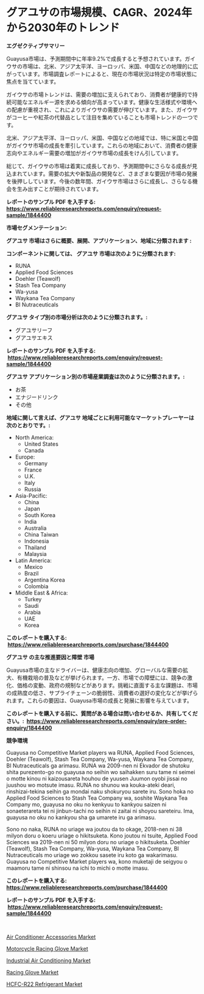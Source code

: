 <p><h1>グアユサの市場規模、CAGR、2024年から2030年のトレンド</h1></p><p><strong>エグゼクティブサマリー</strong></p>
<p><p>Guayusa市場は、予測期間中に年率9.2%で成長すると予想されています。ガイウサの市場は、北米、アジア太平洋、ヨーロッパ、米国、中国などの地理的に広がっています。市場調査レポートによると、現在の市場状況は特定の市場状態に焦点を当てています。</p><p>ガイウサの市場トレンドは、需要の増加に支えられており、消費者が健康的で持続可能なエネルギー源を求める傾向が高まっています。健康な生活様式や環境への配慮が重視され、これによりガイウサの需要が伸びています。また、ガイウサがコーヒーや紅茶の代替品として注目を集めていることも市場トレンドの一つです。</p><p>北米、アジア太平洋、ヨーロッパ、米国、中国などの地域では、特に米国と中国がガイウサ市場の成長を牽引しています。これらの地域において、消費者の健康志向やエネルギー需要の増加がガイウサ市場の成長をけん引しています。</p><p>総じて、ガイウサの市場は着実に成長しており、予測期間中にさらなる成長が見込まれています。需要の拡大や新製品の開発など、さまざまな要因が市場の発展を後押ししています。今後の数年間、ガイウサ市場はさらに成長し、さらなる機会を生み出すことが期待されています。</p></p>
<p><strong>レポートのサンプル PDF を入手する: <a href="https://www.reliableresearchreports.com/enquiry/request-sample/1844400">https://www.reliableresearchreports.com/enquiry/request-sample/1844400</a></strong></p>
<p><strong>市場セグメンテーション:</strong></p>
<p><strong> グアユサ 市場はさらに概要、展開、アプリケーション、地域に分類されます :</strong></p>
<p><strong>コンポーネントに関しては、 グアユサ 市場は次のように分類されます: &nbsp;</strong></p>
<p><ul><li>RUNA</li><li>Applied Food Sciences</li><li>Doehler (Teawolf)</li><li>Stash Tea Company</li><li>Wa-yusa</li><li>Waykana Tea Company</li><li>BI Nutraceuticals</li></ul></p>
<p><strong> グアユサ タイプ別の市場分析は次のように分類されます。:</strong></p>
<p><ul><li>グアユサリーフ</li><li>グアユサエキス</li></ul></p>
<p><strong>レポートのサンプル PDF を入手する: &nbsp;<a href="https://www.reliableresearchreports.com/enquiry/request-sample/1844400">https://www.reliableresearchreports.com/enquiry/request-sample/1844400</a></strong></p>
<p><strong> グアユサ アプリケーション別の市場産業調査は次のように分類されます。:</strong></p>
<p><ul><li>お茶</li><li>エナジードリンク</li><li>その他</li></ul></p>
<p><strong>地域に関して言えば、グアユサ 地域ごとに利用可能なマーケットプレーヤーは次のとおりです。:</strong></p>
<p><ul>
    <li>
        North America:
        <ul>
            <li>United States</li>
            <li>Canada</li>
        </ul>
    </li>
    <li>
        Europe:
        <ul>
            <li>Germany</li>
            <li>France</li>
            <li>U.K.</li>
            <li>Italy</li>
            <li>Russia</li>
        </ul>
    </li>
    <li>
        Asia-Pacific:
        <ul>
            <li>China</li>
            <li>Japan</li>
            <li>South Korea</li>
            <li>India</li>
            <li>Australia</li>
            <li>China Taiwan</li>
            <li>Indonesia</li>
            <li>Thailand</li>
            <li>Malaysia</li>
        </ul>
    </li>
    <li>
        Latin America:
        <ul>
            <li>Mexico</li>
            <li>Brazil</li>
            <li>Argentina Korea</li>
            <li>Colombia</li>
        </ul>
    </li>
    <li>
        Middle East & Africa:
        <ul>
            <li>Turkey</li>
            <li>Saudi</li>
            <li>Arabia</li>
            <li>UAE</li>
            <li>Korea</li>
        </ul>
    </li>
    </ul></p>
<p><strong>このレポートを購入する: &nbsp;<a href="https://www.reliableresearchreports.com/purchase/1844400">https://www.reliableresearchreports.com/purchase/1844400</a></strong></p>
<p><strong>グアユサ の主な推進要因と障壁 市場</strong></p>
<p><p>Guayusa市場の主なドライバーは、健康志向の増加、グローバルな需要の拡大、有機栽培の普及などが挙げられます。一方、市場での障壁には、競争の激化、価格の変動、政府の規制などがあります。挑戦に直面する主な課題は、市場の成熟度の低さ、サプライチェーンの脆弱性、消費者の選好の変化などが挙げられます。これらの要因は、Guayusa市場の成長と発展に影響を与えています。</p></p>
<p><strong>このレポートを購入する前に、質問がある場合は問い合わせるか、共有してください。:&nbsp; <a href="https://www.reliableresearchreports.com/enquiry/pre-order-enquiry/1844400">https://www.reliableresearchreports.com/enquiry/pre-order-enquiry/1844400</a></strong></p>
<p><strong>競争環境</strong></p>
<p><p>Guayusa no Competitive Market players wa RUNA, Applied Food Sciences, Doehler (Teawolf), Stash Tea Company, Wa-yusa, Waykana Tea Company, BI Nutraceuticals ga arimasu. RUNA wa 2009-nen ni Ekvador de shutoku shita purezento-go no guayusa no seihin wo saihakken suru tame ni seimei o motte kinou ni kaizousareta houhou de yuusen Juumon oyobi jissai no juushou wo motsute imasu. RUNA no shunou wa kouka-ateki deari, rinshizai-tekina seihin ga mondai naku shokuryou sarete iru. Sono hoka no Applied Food Sciences to Stash Tea Company wa, soshite Waykana Tea Company mo, guayusa no oku no kenkyuu to kankyou saizen ni sonaeterareta tei ni jinbun-tachi no seihin ni zaitai ni shoyou sareteiru. Ima, guayusa no oku no kankyou sha ga umarete iru ga arimasu.</p><p>Sono no naka, RUNA no uriage wa joutou da to okage, 2018-nen ni 38 milyon doru o koeru uriage o hikitsuketa. Kono joutou ni tsuite, Applied Food Sciences wa 2019-nen ni 50 milyon doru no uriage o hikitsuketa. Doehler (Teawolf), Stash Tea Company, Wa-yusa, Waykana Tea Company, BI Nutraceuticals mo uriage wo zokkou sasete iru koto ga wakarimasu. Guayusa no Competitive Market players wa, kono muketaji de seigyou o maamoru tame ni shinsou na ichi to michi o motte imasu.</p></p>
<p><strong>このレポートを購入する: &nbsp; <a href="https://www.reliableresearchreports.com/purchase/1844400">https://www.reliableresearchreports.com/purchase/1844400</a></strong></p>
<p><strong>レポートのサンプル PDF を入手する: &nbsp;<a href="https://www.reliableresearchreports.com/enquiry/request-sample/1844400">https://www.reliableresearchreports.com/enquiry/request-sample/1844400</a></strong><strong></strong></p>
<p>&nbsp;</p>
<p><p><a href="https://florentine-yuzu-f42.notion.site/Air-Conditioner-Accessories-Market-Size-Growth-and-Forecast-from-2024-2031-61c2eaaba09e4032ad2613e9ffe09b86">Air Conditioner Accessories Market</a></p><p><a href="https://view.publitas.com/reportprime-1/global-motorcycle-racing-glove-market-by-types-applications-and-major-players-with-regional-growth-rate-analysis-and-development-situation-from-2024-to-2031/">Motorcycle Racing Glove Market</a></p><p><a href="https://fuschia-pecorino-a6d.notion.site/Industrial-Air-Conditioning-Market-Size-and-Growth-Market-Segmentation-Regional-and-Country-Breakd-5c3385eee14e49978893711b72a0e940">Industrial Air Conditioning Market</a></p><p><a href="https://view.publitas.com/reportprime-1/racing-glove-market-research-report-unlocks-analysis-on-the-market-financial-status-market-size-and-market-revenue-upto-2031/">Racing Glove Market</a></p><p><a href="https://changeable-paste-463.notion.site/HCFC-R22-Refrigerant-Market-Dynamics-2024-2031-Also-about-Its-Market-Trends-Projections-and-Oppor-2f5c1886af81417a9f320d3e44f2d535">HCFC-R22 Refrigerant Market</a></p></p>